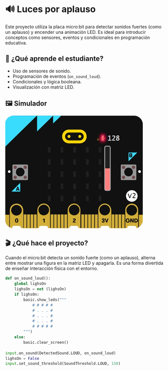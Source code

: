 # 🔊 Luces por aplauso

Este proyecto utiliza la placa micro:bit para detectar sonidos fuertes (como un aplauso) y encender una animación LED. Es ideal para introducir conceptos como sensores, eventos y condicionales en programación educativa.

## 🧠 ¿Qué aprende el estudiante?

- Uso de sensores de sonido.
- Programación de eventos (`on_sound_loud`).
- Condicionales y lógica booleana.
- Visualización con matriz LED.

## 🖼 Simulador 

![Circuito con micro:bit y sensor de sonido](Images/Imag1.jpeg)

## 🎬 ¿Qué hace el proyecto?

Cuando el micro:bit detecta un sonido fuerte (como un aplauso), alterna entre mostrar una figura en la matriz LED y apagarla. Es una forma divertida de enseñar interacción física con el entorno.

```python
def on_sound_loud():
    global lighsOn
    lighsOn = not (lighsOn)
    if lighsOn:
        basic.show_leds("""
            # # # # #
            # . . . #
            # . . . #
            # . . . #
            # # # # #
        """)
    else:
        basic.clear_screen()

input.on_sound(DetectedSound.LOUD, on_sound_loud)
lighsOn = False
input.set_sound_threshold(SoundThreshold.LOUD, 150)
